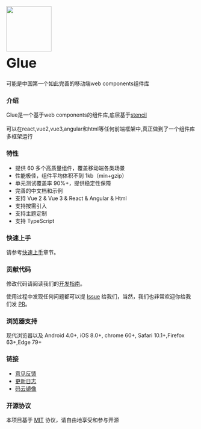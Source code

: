 <div class="card">
  <div class="van-doc-intro">
    <img class="van-doc-intro__logo" style="width: 120px; height: 120px;" src="https://grasilife.github.io/material/logo.svg">
    <h2 style="margin: 0; font-size: 36px; line-height: 60px;">Glue</h2>
    <p>可能是中国第一个如此完善的移动端web components组件库</p>
  </div>
</div>

### 介绍

Glue是一个基于web components的组件库,底层基于[stencil](<https://stenciljs.com/>)<br><br>
可以在react,vue2,vue3,angular和html等任何前端框架中,真正做到了一个组件库多框架运行

### 特性

- 提供 60 多个高质量组件，覆盖移动端各类场景
- 性能极佳，组件平均体积不到 1kb（min+gzip）
- 单元测试覆盖率 90%+，提供稳定性保障
- 完善的中文档和示例
- 支持 Vue 2 & Vue 3 & React & Angular & Html
- 支持按需引入
- 支持主题定制
- 支持 TypeScript

### 快速上手

请参考[快速上手](#/zh-CN/quickstart)章节。

### 贡献代码

修改代码请阅读我们的[开发指南](#/zh-CN/contribution)。

使用过程中发现任何问题都可以提 [Issue](https://github.com/grasilife/glue/issues) 给我们，当然，我们也非常欢迎你给我们发 [PR](https://github.com/grasilife/glue/pulls)。

### 浏览器支持

现代浏览器以及 Android 4.0+, iOS 8.0+, chrome 60+, Safari 10.1+,Firefox 63+,Edge 79+

### 链接

- [意见反馈](https://github.com/grasilife/glue/issues)
- [更新日志](#/zh-CN/changelog)
- [码云镜像](https://gotab.gitee.io/glue/#/zh-CN/home)

### 开源协议

本项目基于 [MIT](https://zh.wikipedia.org/wiki/MIT%E8%A8%B1%E5%8F%AF%E8%AD%89) 协议，请自由地享受和参与开源
